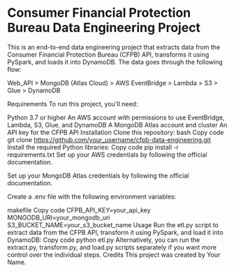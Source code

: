 # Consumer Financial Protection Bureau Data Engineering Project

This is an end-to-end data engineering project that extracts data from the Consumer Financial Protection Bureau (CFPB) API, transforms it using PySpark, and loads it into DynamoDB. The data goes through the following flow:

Web_API > MongoDB (Atlas Cloud) > AWS EventBridge > Lambda > S3 > Glue > DynamoDB

Requirements
To run this project, you'll need:

Python 3.7 or higher
An AWS account with permissions to use EventBridge, Lambda, S3, Glue, and DynamoDB
A MongoDB Atlas account and cluster
An API key for the CFPB API
Installation
Clone this repository:
bash
Copy code
git clone https://github.com/your_username/cfpb-data-engineering.git
Install the required Python libraries:
Copy code
pip install -r requirements.txt
Set up your AWS credentials by following the official documentation.

Set up your MongoDB Atlas credentials by following the official documentation.

Create a .env file with the following environment variables:

makefile
Copy code
CFPB_API_KEY=your_api_key
MONGODB_URI=your_mongodb_uri
S3_BUCKET_NAME=your_s3_bucket_name
Usage
Run the etl.py script to extract data from the CFPB API, transform it using PySpark, and load it into DynamoDB:
Copy code
python etl.py
Alternatively, you can run the extract.py, transform.py, and load.py scripts separately if you want more control over the individual steps.
Credits
This project was created by Your Name.
